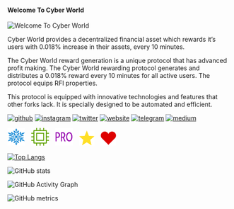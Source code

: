 #### Welcome To  Cyber World 
![Welcome To  Cyber World ](https://pbs.twimg.com/profile_banners/1532119015686037505/1659471486/1080x360)

Cyber World provides a decentralized financial asset which rewards it’s users with 0.018% increase in their assets, every 10 minutes.

The Cyber World reward generation is a unique protocol that has advanced profit making. The Cyber World rewarding protocol generates and distributes a 0.018% reward every 10 minutes for all active users. The protocol equips RFI properties.

This protocol is equipped with innovative technologies and features that other forks lack. It is specially designed to be automated and efficient.



[<img src='https://cdn.jsdelivr.net/npm/simple-icons@3.0.1/icons/github.svg' alt='github' height='40'>](https://github.com/TheCyberWorldPJ)  [<img src='https://cdn.jsdelivr.net/npm/simple-icons@3.0.1/icons/instagram.svg' alt='instagram' height='40'>](https://www.instagram.com/cyberworldproject/)  [<img src='https://cdn.jsdelivr.net/npm/simple-icons@3.0.1/icons/twitter.svg' alt='twitter' height='40'>](https://twitter.com/TheCyberWorldPJ)  [<img src='https://cdn.jsdelivr.net/npm/simple-icons@3.0.1/icons/icloud.svg' alt='website' height='40'>](https://thecyberworld.info/)  [<img src='https://cdn.jsdelivr.net/npm/simple-icons@3.0.1/icons/telegram.svg' alt='telegram' height='40'>](https://t.me/thecyberworldprojecthttps://t.me/thecyberworldproject)  [<img src='https://cdn.jsdelivr.net/npm/simple-icons@3.0.1/icons/medium.svg' alt='medium' height='40'>](https://medium.com/@coneberry/cyberworld-emerges-as-the-fastest-auto-compounding-protocol-in-the-world-of-decentralized-finance-68c962c0003)  

<a href='https://archiveprogram.github.com/'><img src='https://raw.githubusercontent.com/acervenky/animated-github-badges/master/assets/acbadge.gif' width='40' height='40'></a> <a href='https://docs.github.com/en/developers'><img src='https://raw.githubusercontent.com/acervenky/animated-github-badges/master/assets/devbadge.gif' width='40' height='40'></a> <a href='https://github.com/pricing'><img src='https://raw.githubusercontent.com/acervenky/animated-github-badges/master/assets/pro.gif' width='40' height='40'></a> <a href='https://stars.github.com/'><img src='https://raw.githubusercontent.com/acervenky/animated-github-badges/master/assets/starbadge.gif' width='35' height='35'></a> <a href='https://docs.github.com/en/github/supporting-the-open-source-community-with-github-sponsors'><img src='https://raw.githubusercontent.com/acervenky/animated-github-badges/master/assets/sponsorbadge.gif' width='35' height='35'></a> 

[![Top Langs](https://github-readme-stats.vercel.app/api/top-langs/?username=TheCyberWorldPJ)](https://github.com/anuraghazra/github-readme-stats)

![GitHub stats](https://github-readme-stats.vercel.app/api?username=TheCyberWorldPJ&show_icons=true&count_private=true)  

![GitHub Activity Graph](https://activity-graph.herokuapp.com/graph?username=TheCyberWorldPJ)  

![GitHub metrics](https://metrics.lecoq.io/TheCyberWorldPJ)  

